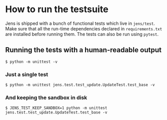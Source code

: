 # How to run the testsuite

Jens is shipped with a bunch of functional tests which live in
`jens/test`.  Make sure that all the run-time dependencies declared in
`requirements.txt` are installed before running them. The
tests can also be run using `pytest`.

## Running the tests with a human-readable output

```
$ python -m unittest -v
```

### Just a single test

```
$ python -m unittest jens.test.test_update.UpdateTest.test_base -v
```

### And keeping the sandbox in disk

```
$ JENS_TEST_KEEP_SANDBOX=1 python -m unittest jens.test.test_update.UpdateTest.test_base -v
```
